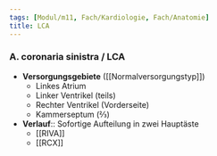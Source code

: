 ```yaml
---
tags: [Modul/m11, Fach/Kardiologie, Fach/Anatomie]
title: LCA
---
```

### A. coronaria sinistra / LCA
- **Versorgungsgebiete** ([[Normalversorgungstyp]])
	- Linkes Atrium
	- Linker Ventrikel (teils)
	- Rechter Ventrikel (Vorderseite)
	- Kammerseptum (⅔)
- **Verlauf**:: Sofortige Aufteilung in zwei Hauptäste
	- [[RIVA]]
	- [[RCX]]